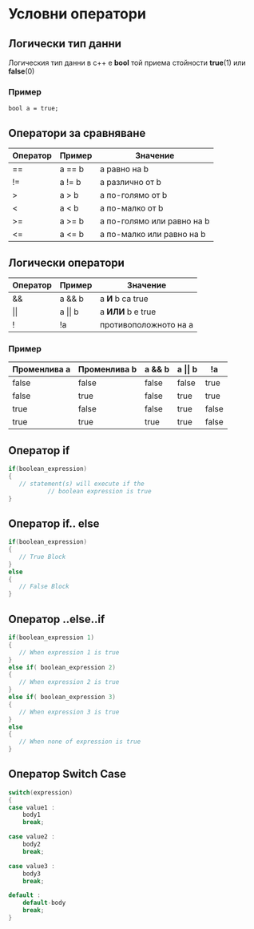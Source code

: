 # Условни оператори

## Логически тип данни

Логическия тип данни в c++ е <b>bool</b> той приема стойности <b>true</b>(1) или <b>false</b>(0)

### Пример

```
bool a = true;
```

## Оператори за сравняване

|Оператор | Пример | Значение |
| -- | -- | -- |
| == | a == b | a равно на b |
| != | a != b | a различно от b |
| > | a > b  | a по-голямо от b |
| < | a < b  | a по-малко от b |
| >= | a >= b | a по-голямо или равно на b |
| <= | a <= b | a по-малко или равно на b

## Логически оператори

|Оператор | Пример | Значение |
| -- | -- | -- |
&& | a && b | a <b>И</b> b са true |
\|\| | a \|\| b | a <b>ИЛИ</b> b е true |
! | !a  | противоположното на a |

### Пример

|Променлива а | Променлива b | a && b | a \|\| b | !a |
| -- | -- | -- | -- | -- |
false | false | false | false | true
false | true  | false | true  | true 
true  | false | false | true  | false
true  | true  | true  | true  | false 

## Оператор if

```c++
if(boolean_expression)
{
   // statement(s) will execute if the 
           // boolean expression is true
}
```


## Оператор if.. else

```c++
if(boolean_expression)
{
   // True Block
}
else
{
   // False Block
}
```

## Оператор ..else..if

```c++
if(boolean_expression 1)
{
   // When expression 1 is true
}
else if( boolean_expression 2)
{
   // When expression 2 is true
}
else if( boolean_expression 3)
{
   // When expression 3 is true
}
else 
{
   // When none of expression is true
}
```

## Оператор Switch Case

```c++
switch(expression)
{
case value1 : 
    body1
    break;

case value2 : 
    body2
    break;

case value3 : 
    body3
    break;

default :
    default-body
    break;  
}
```
